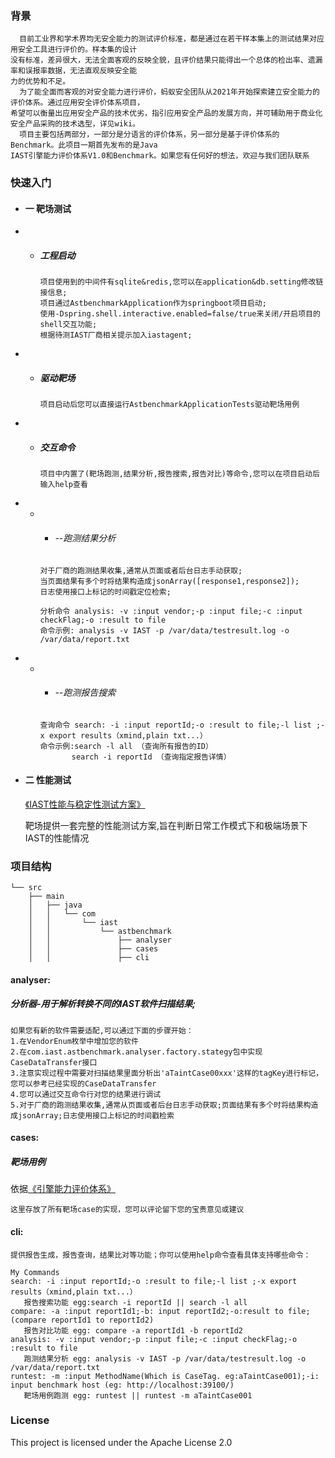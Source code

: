### 背景
```
  目前工业界和学术界均无安全能力的测试评价标准，都是通过在若干样本集上的测试结果对应用安全工具进行评价的。样本集的设计
没有标准，差异很大，无法全面客观的反映全貌，且评价结果只能得出一个总体的检出率、遗漏率和误报率数据，无法直观反映安全能
力的优势和不足。
  为了能全面而客观的对安全能力进行评价，蚂蚁安全团队从2021年开始探索建立安全能力的评价体系。通过应用安全评价体系项目，
希望可以衡量出应用安全产品的技术优劣，指引应用安全产品的发展方向，并可辅助用于商业化安全产品采购的技术选型，详见wiki。
  项目主要包括两部分，一部分是分语言的评价体系，另一部分是基于评价体系的Benchmark。此项目一期首先发布的是Java 
IAST引擎能力评价体系V1.0和Benchmark。如果您有任何好的想法，欢迎与我们团队联系
```
### 快速入门
- #### 一 靶场测试

- - ##### 工程启动
     ```
     项目使用到的中间件有sqlite&redis,您可以在application&db.setting修改链接信息;   
     项目通过AstbenchmarkApplication作为springboot项目启动;
     使用-Dspring.shell.interactive.enabled=false/true来关闭/开启项目的shell交互功能;
     根据待测IAST厂商相关提示加入iastagent; 
     ```

- - ##### 驱动靶场
    ```
    项目启动后您可以直接运行AstbenchmarkApplicationTests驱动靶场用例
    ```

- - ##### 交互命令
    ```
    项目中内置了(靶场跑测,结果分析,报告搜索,报告对比)等命令,您可以在项目启动后输入help查看
    ```

- - - ###### --跑测结果分析
    ```
    对于厂商的跑测结果收集,通常从页面或者后台日志手动获取;  
    当页面结果有多个时将结果构造成jsonArray([response1,response2]);  
    日志使用接口上标记的时间戳定位检索;
    ```

    ```
    分析命令 analysis: -v :input vendor;-p :input file;-c :input checkFlag;-o :result to file
    命令示例: analysis -v IAST -p /var/data/testresult.log -o /var/data/report.txt
    ```

- - - ###### --跑测报告搜索
    ```
    查询命令 search: -i :input reportId;-o :result to file;-l list ;-x export results（xmind,plain txt...）
    命令示例:search -l all （查询所有报告的ID）
           search -i reportId （查询指定报告详情）
    ```

- #### 二 性能测试
   [《IAST性能与稳定性测试方案》](https://github.com/alipay/ant-application-security-testing-benchmark/wiki/IAST%E6%80%A7%E8%83%BD%E4%B8%8E%E7%A8%B3%E5%AE%9A%E6%80%A7%E6%B5%8B%E8%AF%95%E6%96%B9%E6%A1%88)
  
    靶场提供一套完整的性能测试方案,旨在判断日常工作模式下和极端场景下IAST的性能情况


### 项目结构
```
└── src
    ├── main
    │   ├── java
    │   │   └── com
    │   │       └── iast
    │   │           └── astbenchmark
    │   │               ├── analyser   
    │   │               ├── cases
    │   │               ├── cli      
```
#### analyser:
##### 分析器-用于解析转换不同的IAST软件扫描结果;
    如果您有新的软件需要适配,可以通过下面的步骤开始：
    1.在VendorEnum枚举中增加您的软件
    2.在com.iast.astbenchmark.analyser.factory.stategy包中实现CaseDataTransfer接口
    3.注意实现过程中需要对扫描结果里面分析出'aTaintCase00xxx'这样的tagKey进行标记，您可以参考已经实现的CaseDataTransfer
    4.您可以通过交互命令行对您的结果进行调试
    5.对于厂商的跑测结果收集,通常从页面或者后台日志手动获取;页面结果有多个时将结果构造成jsonArray;日志使用接口上标记的时间戳检索
#### cases:
##### 靶场用例
依据[《引擎能力评价体系》](https://github.com/alipay/ant-application-security-testing-benchmark/wiki/Java-IAST%E5%BC%95%E6%93%8E%E8%83%BD%E5%8A%9B%E8%AF%84%E4%BB%B7%E4%BD%93%E7%B3%BB)

    这里存放了所有靶场case的实现，您可以评论留下您的宝贵意见或建议
#### cli:
    提供报告生成，报告查询，结果比对等功能；你可以使用help命令查看具体支持哪些命令：
```
My Commands
search: -i :input reportId;-o :result to file;-l list ;-x export results（xmind,plain txt...）
   报告搜索功能 egg:search -i reportId || search -l all
compare: -a :input reportId1;-b: input reportId2;-o:result to file;  (compare reportId1 to reportId2)
   报告对比功能 egg: compare -a reportId1 -b reportId2
analysis: -v :input vendor;-p :input file;-c :input checkFlag;-o :result to file
   跑测结果分析 egg: analysis -v IAST -p /var/data/testresult.log -o /var/data/report.txt
runtest: -m :input MethodName(Which is CaseTag. eg:aTaintCase001);-i: input benchmark host (eg: http://localhost:39100/)
   靶场用例跑测 egg: runtest || runtest -m aTaintCase001
```

### License
This project is licensed under the Apache License 2.0
